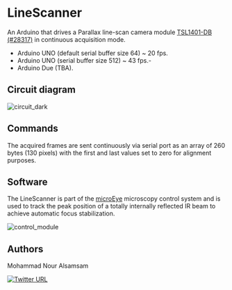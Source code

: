 # LineScanner
An Arduino that drives a Parallax line-scan camera module [TSL1401-DB (#28317)](https://eu.mouser.com/ProductDetail/Parallax/28317?qs=%2Fha2pyFaduiCRhuOAXMuCmQIeG1Q3R01m6Y1EH%252BmN80%3D) in continuous acquisition mode.

- Arduino UNO (default serial buffer size 64) ~ 20 fps.
- Arduino UNO (serial buffer size 512) ~ 43 fps.- 
- Arduino Due (TBA).

## Circuit diagram

![circuit_dark](https://user-images.githubusercontent.com/89871015/135935393-ee9d5ee6-431d-4c14-a326-cdcd8c534669.png)

## Commands

The acquired frames are sent continuously via serial port as an array of 260 bytes (130 pixels) with the first and last values set to zero for alignment purposes.

## Software 

The LineScanner is part of the [microEye](https://github.com/samhitech/microEye) microscopy control system and is used to track the peak position of a totally internally reflected IR beam to achieve automatic focus stabilization.

![control_module](https://user-images.githubusercontent.com/89871015/141841883-d37c4979-c8aa-4e1f-b1b9-84bdd819c828.png)


## Authors

Mohammad Nour Alsamsam

[![Twitter URL](https://img.shields.io/twitter/url/https/twitter.com/samhightech.svg?style=social&label=Follow%20%40samhightech)](https://twitter.com/samhightech)
    
